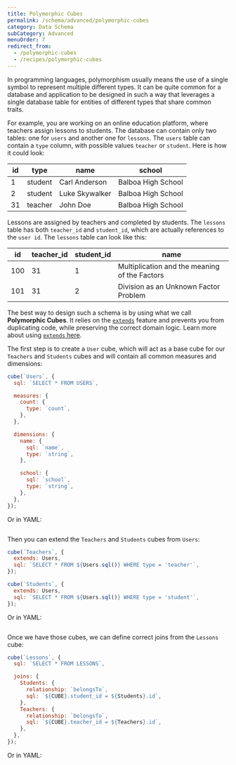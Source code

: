 ```yaml
---
title: Polymorphic Cubes
permalink: /schema/advanced/polymorphic-cubes
category: Data Schema
subCategory: Advanced
menuOrder: 7
redirect_from:
  - /polymorphic-cubes
  - /recipes/polymorphic-cubes
---
```


In programming languages, polymorphism usually means the use of a single symbol
to represent multiple different types. It can be quite common for a database and
application to be designed in such a way that leverages a single database table
for entities of different types that share common traits.

For example, you are working on an online education platform, where teachers
assign lessons to students. The database can contain only two tables: one for
`users` and another one for `lessons`. The `users` table can contain a `type`
column, with possible values `teacher` or `student`. Here is how it could look:

| **id** | **type** | **name**       | **school**         |
| ------ | -------- | -------------- | ------------------ |
| 1      | student  | Carl Anderson  | Balboa High School |
| 2      | student  | Luke Skywalker | Balboa High School |
| 31     | teacher  | John Doe       | Balboa High School |

Lessons are assigned by teachers and completed by students. The `lessons` table
has both `teacher_id` and `student_id`, which are actually references to the
`user id`. The `lessons` table can look like this:

| **id** | **teacher_id** | **student_id** | **name**                                      |
| ------ | -------------- | -------------- | --------------------------------------------- |
| 100    | 31             | 1              | Multiplication and the meaning of the Factors |
| 101    | 31             | 2              | Division as an Unknown Factor Problem         |

The best way to design such a schema is by using what we call **Polymorphic
Cubes**. It relies on the [`extends`][ref-schema-ref-cubes-extends] feature and
prevents you from duplicating code, while preserving the correct domain logic.
Learn more about using [`extends` here][ref-schema-advanced-extend].

The first step is to create a `User` cube, which will act as a base cube for our
`Teachers` and `Students` cubes and will contain all common measures and
dimensions:

```javascript
cube(`Users`, {
  sql: `SELECT * FROM USERS`,

  measures: {
    count: {
      type: `count`,
    },
  },

  dimensions: {
    name: {
      sql: `name`,
      type: `string`,
    },

    school: {
      sql: `school`,
      type: `string`,
    },
  },
});
```

Or in YAML:

```yaml
```

Then you can extend the `Teachers` and `Students` cubes from `Users`:

```javascript
cube(`Teachers`, {
  extends: Users,
  sql: `SELECT * FROM ${Users.sql()} WHERE type = 'teacher'`,
});

cube(`Students`, {
  extends: Users,
  sql: `SELECT * FROM ${Users.sql()} WHERE type = 'student'`,
});
```

Or in YAML:

```yaml
```

Once we have those cubes, we can define correct joins from the `Lessons` cube:

```javascript
cube(`Lessons`, {
  sql: `SELECT * FROM LESSONS`,

  joins: {
    Students: {
      relationship: `belongsTo`,
      sql: `${CUBE}.student_id = ${Students}.id`,
    },
    Teachers: {
      relationship: `belongsTo`,
      sql: `${CUBE}.teacher_id = ${Teachers}.id`,
    },
  },
});
```

Or in YAML:

```yaml
```

[ref-schema-advanced-extend]: /schema/advanced/extending-cubes
[ref-schema-ref-cubes-extends]: /schema/reference/cube#extends
